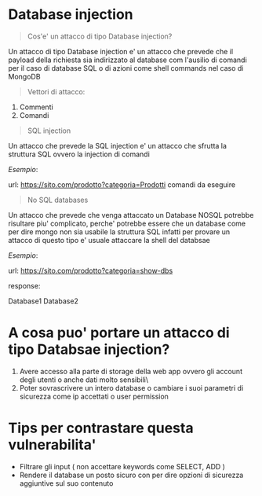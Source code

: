 # Database injection 


> Cos'e' un attacco di tipo Database injection?

Un attacco di tipo Database injection e' un attacco che prevede che il payload della richiesta sia indirizzato al database com l'ausilio di comandi per il caso di database SQL o di azioni come shell commands nel caso di MongoDB

> Vettori di attacco:
1. Commenti
2. Comandi

> SQL injection 

Un attacco che prevede la SQL injection e' un attacco che sfrutta la struttura SQL ovvero la injection di comandi 

*Esempio*:

url: https://sito.com/prodotto?categoria=Prodotti comandi da eseguire

> No SQL databases
> 
Un attacco che prevede che venga attaccato un Database NOSQL potrebbe risultare piu' complicato, perche' potrebbe essere che un database come per dire mongo non sia usabile la struttura SQL infatti per provare un attacco di questo tipo e' usuale attaccare la shell del databsae

*Esempio*:

url: https://sito.com/prodotto?categoria=show-dbs

response:

Database1
Database2


# A cosa puo' portare un attacco di tipo Databsae injection? 

1. Avere accesso alla parte di storage della web app ovvero gli account degli utenti o anche dati molto sensibili\
2. Poter sovrascrivere un intero database o cambiare i suoi parametri di sicurezza come ip accettati o user permission


# Tips per contrastare questa vulnerabilita'
- Filtrare gli input ( non accettare keywords come SELECT, ADD )
- Rendere il database un posto sicuro con per dire opzioni di sicurezza aggiuntive sul suo contenuto